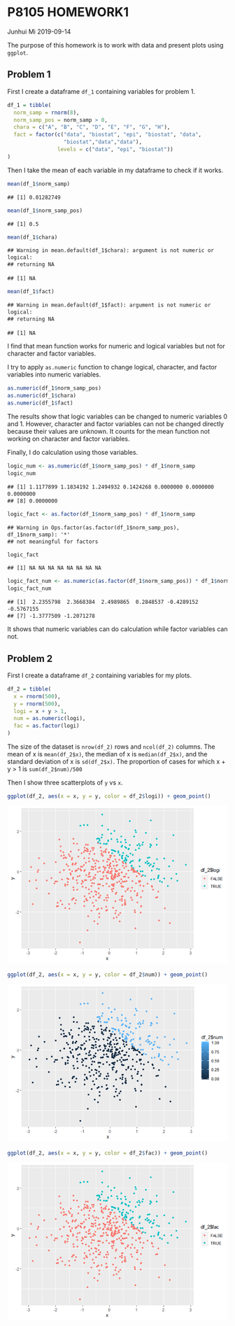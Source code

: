 P8105 HOMEWORK1
================
Junhui Mi
2019-09-14

The purpose of this homework is to work with data and present plots
using `ggplot`.

## Problem 1

First I create a dataframe `df_1` containing variables for problem 1.

``` r
df_1 = tibble(
  norm_samp = rnorm(8),
  norm_samp_pos = norm_samp > 0,
  chara = c("A", "B", "C", "D", "E", "F", "G", "H"),
  fact = factor(c("data", "biostat", "epi", "biostat", "data",
                  "biostat","data","data"), 
                levels = c("data", "epi", "biostat"))
)
```

Then I take the mean of each variable in my dataframe to check if it
works.

``` r
mean(df_1$norm_samp)
```

    ## [1] 0.01282749

``` r
mean(df_1$norm_samp_pos)
```

    ## [1] 0.5

``` r
mean(df_1$chara)
```

    ## Warning in mean.default(df_1$chara): argument is not numeric or logical:
    ## returning NA

    ## [1] NA

``` r
mean(df_1$fact)
```

    ## Warning in mean.default(df_1$fact): argument is not numeric or logical:
    ## returning NA

    ## [1] NA

I find that mean function works for numeric and logical variables but
not for character and factor variables.

I try to apply `as.numeric` function to change logical, character, and
factor variables into numeric variables.

``` r
as.numeric(df_1$norm_samp_pos)
as.numeric(df_1$chara)
as.numeric(df_1$fact)
```

The results show that logic variables can be changed to numeric
variables 0 and 1. However, character and factor variables can not be
changed directly because their values are unknown. It counts for the
mean function not working on character and factor variables.

Finally, I do calculation using those variables.

``` r
logic_num <- as.numeric(df_1$norm_samp_pos) * df_1$norm_samp
logic_num
```

    ## [1] 1.1177899 1.1834192 1.2494932 0.1424268 0.0000000 0.0000000 0.0000000
    ## [8] 0.0000000

``` r
logic_fact <- as.factor(df_1$norm_samp_pos) * df_1$norm_samp
```

    ## Warning in Ops.factor(as.factor(df_1$norm_samp_pos), df_1$norm_samp): '*'
    ## not meaningful for factors

``` r
logic_fact
```

    ## [1] NA NA NA NA NA NA NA NA

``` r
logic_fact_num <- as.numeric(as.factor(df_1$norm_samp_pos)) * df_1$norm_samp
logic_fact_num
```

    ## [1]  2.2355798  2.3668384  2.4989865  0.2848537 -0.4289152 -0.5767155
    ## [7] -1.3777509 -1.2071278

It shows that numeric variables can do calculation while factor
variables can not.

## Problem 2

First I create a dataframe `df_2` containing variables for my plots.

``` r
df_2 = tibble(
  x = rnorm(500),
  y = rnorm(500),
  logi = x + y > 1,
  num = as.numeric(logi),
  fac = as.factor(logi)
)
```

The size of the dataset is `nrow(df_2)` rows and `ncol(df_2)` columns.
The mean of x is `mean(df_2$x)`, the median of x is `median(df_2$x)`,
and the standard deviation of x is `sd(df_2$x)`. The proportion of cases
for which x + y \> 1 is `sum(df_2$num)/500`

Then I show three scatterplots of `y` vs `x`.

``` r
ggplot(df_2, aes(x = x, y = y, color = df_2$logi)) + geom_point()
```

![](p8105_hw1_jm4998_files/figure-gfm/yx_scatter-1.png)<!-- -->

``` r
ggplot(df_2, aes(x = x, y = y, color = df_2$num)) + geom_point()
```

![](p8105_hw1_jm4998_files/figure-gfm/yx_scatter-2.png)<!-- -->

``` r
ggplot(df_2, aes(x = x, y = y, color = df_2$fac)) + geom_point()
```

![](p8105_hw1_jm4998_files/figure-gfm/yx_scatter-3.png)<!-- -->
